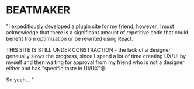# BEATMAKER

"I expeditiously developed a plugin site for my friend, however, I must acknowledge that there is a significant amount of repetitive code that could benefit from optimization or be rewrited using React.

THIS SITE IS STILL UNDER CONSTRACTION - the lack of a designer geneually slows the progress, since I spend a lot of time creating UX/UI by myself and then waiting for approval from my friend who is not a designer either and has "specific taste in UI/UX"😒

So yeah...
"
